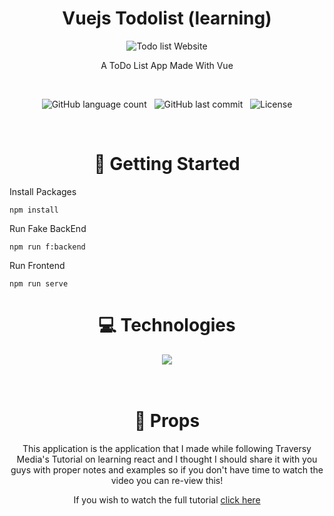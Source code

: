 <h1 align="center">
    Vuejs Todolist (learning)
</h1>

<div align="center">
    <img src="https://media.discordapp.net/attachments/974395925336309861/1005382915712098354/unknown.png?width=898&height=439" alt="Todo list Website"/>
</div>

<p align="center">
    A ToDo List App Made With Vue
</p>

<br/>

<p align="center">
    <img alt="GitHub language count" src="https://img.shields.io/github/languages/count/im-parsa/im-parsa.github.io">
    &nbsp;
    <img alt="GitHub last commit" src="https://img.shields.io/github/last-commit/im-parsa/im-parsa.github.io">
    &nbsp;
    <img alt="License" src="https://img.shields.io/badge/license-MIT-brightgreen">
</p>

<br/>

<h1 align="center">
📁 Getting Started
</h1>

Install Packages

```console
npm install
```

Run Fake BackEnd

```console
npm run f:backend
```

Run Frontend

```console
npm run serve
```

<h1 align="center">
    💻 Technologies
</h1>

<div align="center">
    <a href="https://skillicons.dev">
      <img src='https://skillicons.dev/icons?i=html,markdown,css,nodejs,git,github,vue' />
    </a>
</div>

<br>
<br>

<h1 align="center">🌟 Props</h1>

<div align="center">
    <p>This application is the application that I made while following Traversy Media's Tutorial on learning react and I thought I should share it with you guys with proper notes and examples so if you don't have time to watch the video you can re-view this!</p>
</div>

<div align="center">
    <p>If you wish to watch the full tutorial <a href="https://www.youtube.com/watch?v=qZXt1Aom3Cs">click here</a></p>
</div>